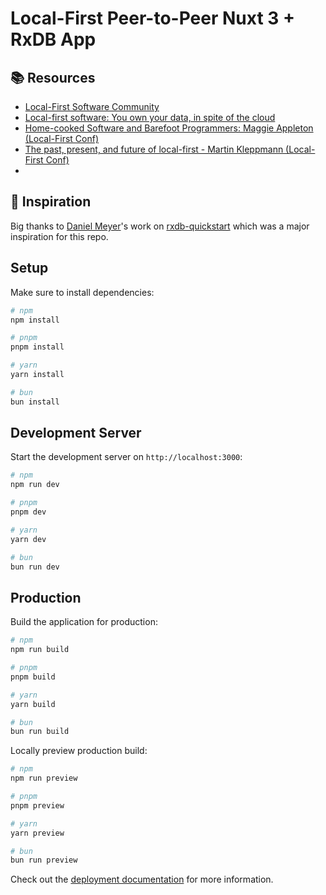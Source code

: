 # Local-First Peer-to-Peer Nuxt 3 + RxDB App

## 📚 Resources

- [Local-First Software Community](https://localfirstweb.dev/)
- [Local-first software: You own your data, in spite of the cloud](https://www.inkandswitch.com/local-first/)
- [Home-cooked Software and Barefoot Programmers: Maggie Appleton (Local-First Conf)](https://www.youtube.com/watch?v=qo5m92-9_QI)
- [The past, present, and future of local-first - Martin Kleppmann (Local-First Conf)](https://www.youtube.com/watch?v=NMq0vncHJvU)
-

## 🎩 Inspiration

Big thanks to [Daniel Meyer](https://github.com/pubkey)'s work on [rxdb-quickstart](https://github.com/pubkey/rxdb-quickstart/tree/master) which was a major inspiration for this repo.

## Setup

Make sure to install dependencies:

```bash
# npm
npm install

# pnpm
pnpm install

# yarn
yarn install

# bun
bun install
```

## Development Server

Start the development server on `http://localhost:3000`:

```bash
# npm
npm run dev

# pnpm
pnpm dev

# yarn
yarn dev

# bun
bun run dev
```

## Production

Build the application for production:

```bash
# npm
npm run build

# pnpm
pnpm build

# yarn
yarn build

# bun
bun run build
```

Locally preview production build:

```bash
# npm
npm run preview

# pnpm
pnpm preview

# yarn
yarn preview

# bun
bun run preview
```

Check out the [deployment documentation](https://nuxt.com/docs/getting-started/deployment) for more information.
